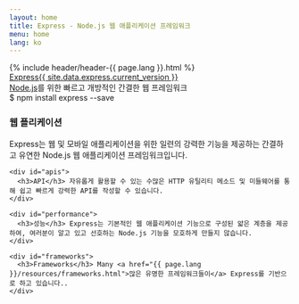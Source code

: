 ```yaml
---
layout: home
title: Express - Node.js 웹 애플리케이션 프레임워크
menu: home
lang: ko
---
```

<section id="home-content">
  {% include header/header-{{ page.lang }}.html %}
  <div id="overlay"></div>
  <div id="homepage-leftpane" class="pane">
    <section id="description">
        <div class="express"><a href="/">Express</a><a href="{{ page.lang }}/changelog/4x.html#{{ site.data.express.current_version }}" id="express-version">{{ site.data.express.current_version }}</a></div>
        <span class="description"><a href='http://nodejs.org'>Node.js</a>를 위한 빠르고 개방적인 간결한 웹 프레임워크</span>
    </section>
    <div id="install-command">$ npm install express --save</div>
  </div>
</section>
<!--
<section id="announcements">
  {% include announcement/announcement-{{ page.lang }}.md %}
</section>
-->

<section id="intro">

  <div id="boxes" class="clearfix">
    <div id="web-applications">
      <h3>웹 플리케이션</h3> Express는 웹 및 모바일 애플리케이션을 위한 일련의 강력한 기능을 제공하는 간결하고 유연한 Node.js 웹 애플리케이션 프레임워크입니다.
    </div>

    <div id="apis">
      <h3>API</h3> 자유롭게 활용할 수 있는 수많은 HTTP 유틸리티 메소드 및 미들웨어를 통해 쉽고 빠르게 강력한 API를 작성할 수 있습니다.
    </div>

    <div id="performance">
      <h3>성능</h3> Express는 기본적인 웹 애플리케이션 기능으로 구성된 얇은 계층을 제공하여, 여러분이 알고 있고 선호하는 Node.js 기능을 모호하게 만들지 않습니다.
    </div>

    <div id="frameworks">
      <h3>Frameworks</h3> Many <a href="{{ page.lang }}/resources/frameworks.html">많은 유명한 프레임워크들이</a> Express를 기반으로 하고 있습니다..
    </div>
  </div>

</section>
